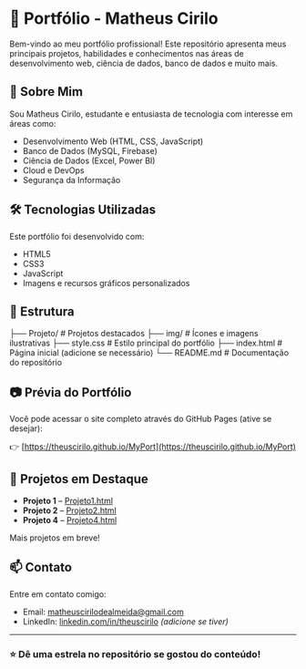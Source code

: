 # 💼 Portfólio - Matheus Cirilo

Bem-vindo ao meu portfólio profissional! Este repositório apresenta meus principais projetos, habilidades e conhecimentos nas áreas de desenvolvimento web, ciência de dados, banco de dados e muito mais.

## 🧠 Sobre Mim

Sou Matheus Cirilo, estudante e entusiasta de tecnologia com interesse em áreas como:

- Desenvolvimento Web (HTML, CSS, JavaScript)
- Banco de Dados (MySQL, Firebase)
- Ciência de Dados (Excel, Power BI)
- Cloud e DevOps
- Segurança da Informação

## 🛠️ Tecnologias Utilizadas

Este portfólio foi desenvolvido com:

- HTML5
- CSS3
- JavaScript
- Imagens e recursos gráficos personalizados

## 📁 Estrutura

├── Projeto/ # Projetos destacados
├── img/ # Ícones e imagens ilustrativas
├── style.css # Estilo principal do portfólio
├── index.html # Página inicial (adicione se necessário)
└── README.md # Documentação do repositório

## 📷 Prévia do Portfólio

Você pode acessar o site completo através do GitHub Pages (ative se desejar):

👉 [https://theuscirilo.github.io/MyPort](https://theuscirilo.github.io/MyPort)

## 📌 Projetos em Destaque

- **Projeto 1** – [Projeto1.html](Projeto/Projeto1.html)
- **Projeto 2** – [Projeto2.html](Projeto/Projeto2.html)
- **Projeto 4** – [Projeto4.html](Projeto/Projeto4.html)

Mais projetos em breve!

## 📫 Contato

Entre em contato comigo:

- Email: matheuscirilodealmeida@gmail.com
- LinkedIn: [linkedin.com/in/theuscirilo]([https://www.linkedin.com/in/theusciriol](https://www.linkedin.com/in/matheus-cirilo-de-almeida-979190331/)) *(adicione se tiver)*

---

### ⭐ Dê uma estrela no repositório se gostou do conteúdo!

